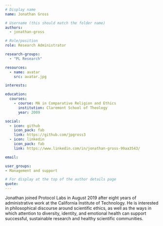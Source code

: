 ```yaml
---
# Display name
name: Jonathan Gross

# Username (this should match the folder name)
authors:
  - jonathan-gross

# Role/position
role: Research Administrator

research-groups:
  - "PL Research"

resources:
  - name: avatar
    src: avatar.jpg

interests:

education:
  courses:
    - course: MA in Comparative Religion and Ethics
      institution: Claremont School of Theology
      year: 2009

social:
  - icon: github
    icon_pack: fab
    link: https://github.com/jpgross3
  - icon: linkedin
    icon_pack: fab
    link: https://www.linkedin.com/in/jonathan-gross-99aa3543/

email:

user_groups:
- Management and support

# For display at the top of the author details page
quote:
---
```


Jonathan joined Protocol Labs in August 2019 after eight years of administrative work at the California Institute of Technology. He is interested in philosophical discourse around scientific ethics, as well as the ways in which attention to diversity, identity, and emotional health can support successful, sustainable research and healthy scientific communities.
